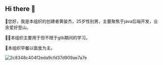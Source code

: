 ## Hi there 👋

<!--

**Here are some ideas to get you started:**

🙋‍♀️ A short introduction - what is your organization all about?
🌈 Contribution guidelines - how can the community get involved?
👩‍💻 Useful resources - where can the community find your docs? Is there anything else the community should know?
🍿 Fun facts - what does your team eat for breakfast?
🧙 Remember, you can do mighty things with the power of [Markdown](https://docs.github.com/github/writing-on-github/getting-started-with-writing-and-formatting-on-github/basic-writing-and-formatting-syntax)
-->
🙋‍您好，我是本组织的创建者黄骏杰，25岁性别男，主要聚焦于java后端开发，业余爱好登山。

👩‍💻本组织主要用于但不限于gtb期间的学习。

🍿本组织早餐以面食为主。


![2c8348c404f2eda9cfd37d909ae7a7e](https://user-images.githubusercontent.com/96416401/164042155-280232cf-e0a5-4a1f-b63f-0c3efc6ec2d5.jpg)
